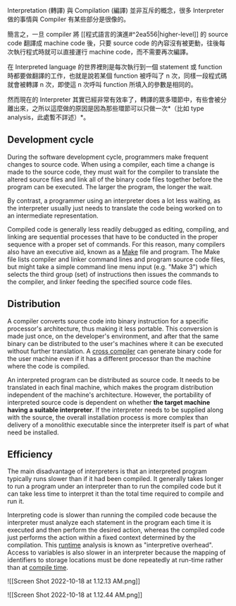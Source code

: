 Interpretation (轉譯) 與 Compilation (編譯) 並非互斥的概念，很多 Interpreter 做的事情與 Compiler 有某些部分是很像的。

簡言之，一旦 compiler 將 [[程式語言的演進#^2ea556|higher-level]] 的 source code 翻譯成 machine code 後，只要 source code 的內容沒有被更動，往後每次執行程式時就可以直接運行 machine code，而不需要再次編譯。

在 Interpreted language 的世界裡則是每次執行到一個 statement 或 function 時都要做翻譯的工作，也就是說若某個 function 被呼叫了 n 次，同樣一段程式碼就會被轉譯 n 次，即使這 n 次呼叫 function 所填入的參數是相同的。

然而現在的 Interpreter 其實已經非常有效率了，轉譯的眾多環節中，有些會被分離出來，之所以這麼做的原因是因為那些環節可以只做一次*（比如 type analysis，此處暫不詳述）*。

## Development cycle

During the software development cycle, programmers make frequent changes to source code. When using a compiler, each time a change is made to the source code, they must wait for the compiler to translate the altered source files and link all of the binary code files together before the program can be executed. The larger the program, the longer the wait.

By contrast, a programmer using an interpreter does a lot less waiting, as the interpreter usually just needs to translate the code being worked on to an intermediate representation.

Compiled code is generally less readily debugged as editing, compiling, and linking are sequential processes that have to be conducted in the proper sequence with a proper set of commands. For this reason, many compilers also have an executive aid, known as a [Make](https://en.wikipedia.org/wiki/Make_(software)) file and program. The Make file lists compiler and linker command lines and program source code files, but might take a simple command line menu input (e.g. "Make 3") which selects the third group (set) of instructions then issues the commands to the compiler, and linker feeding the specified source code files.

## Distribution

A compiler converts source code into binary instruction for a specific processor's architecture, thus making it less portable. This conversion is made just once, on the developer's environment, and after that the same binary can be distributed to the user's machines where it can be executed without further translation. A [cross compiler](https://en.wikipedia.org/wiki/Cross_compiler) can generate binary code for the user machine even if it has a different processor than the machine where the code is compiled.

An interpreted program can be distributed as source code. It needs to be translated in each final machine, which makes the program distribution independent of the machine's architecture. However, the portability of interpreted source code is dependent on whether **the target machine having a suitable interpreter**. If the interpreter needs to be supplied along with the source, the overall installation process is more complex than delivery of a monolithic executable since the interpreter itself is part of what need be installed.

## Efficiency

The main disadvantage of interpreters is that an interpreted program typically runs slower than if it had been compiled. It generally takes longer to run a program under an interpreter than to run the compiled code but it can take less time to interpret it than the total time required to compile and run it.

Interpreting code is slower than running the compiled code because the interpreter must analyze each statement in the program each time it is executed and then perform the desired action, whereas the compiled code just performs the action within a fixed context determined by the compilation. This [runtime](https://en.wikipedia.org/wiki/Run_time_(program_lifecycle_phase)) analysis is known as "interpretive overhead". Access to variables is also slower in an interpreter because the mapping of identifiers to storage locations must be done repeatedly at run-time rather than at [compile time](https://en.wikipedia.org/wiki/Compile_time).

![[Screen Shot 2022-10-18 at 1.12.13 AM.png]]

![[Screen Shot 2022-10-18 at 1.12.44 AM.png]]
